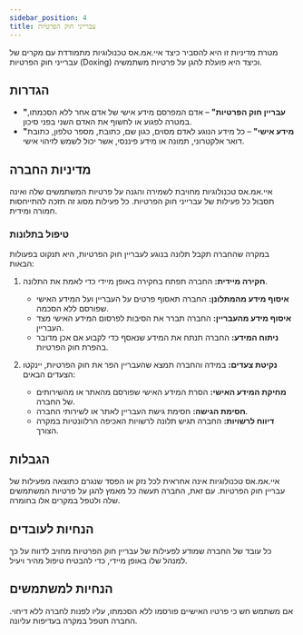 ```yaml
---
sidebar_position: 4
title: עברייני חוק הפרטיות
---
```


מטרת מדיניות זו היא להסביר כיצד איי.אמ.אס טכנולוגיות מתמודדת עם מקרים של עברייני חוק הפרטיות (Doxing) וכיצד היא פועלת להגן על פרטיות משתמשיה.

## הגדרות
- **"עבריין חוק הפרטיות"** – אדם המפרסם מידע אישי של אדם אחר ללא הסכמתו, במטרה לפגוע או לחשוף את האדם השני בפני סיכון.
- **"מידע אישי"** – כל מידע הנוגע לאדם מסוים, כגון שם, כתובת, מספר טלפון, כתובת דואר אלקטרוני, תמונה או מידע פיננסי, אשר יכול לשמש לזיהוי אישי.

## מדיניות החברה
איי.אמ.אס טכנולוגיות מחויבת לשמירה והגנה על פרטיות המשתמשים שלה ואינה תסבול כל פעילות של עברייני חוק הפרטיות. כל פעילות מסוג זה תזכה להתייחסות חמורה ומידית.

### טיפול בתלונות
במקרה שהחברה תקבל תלונה בנוגע לעבריין חוק הפרטיות, היא תנקוט בפעולות הבאות:

1. **חקירה מיידית:** החברה תפתח בחקירה באופן מיידי כדי לאמת את התלונה.
   - **איסוף מידע מהמתלונן:** החברה תאסוף פרטים על העבריין ועל המידע האישי שפורסם ללא הסכמה.
   - **איסוף מידע מהעבריין:** החברה תברר את הסיבות לפרסום המידע האישי מצד העבריין.
   - **ניתוח המידע:** החברה תנתח את המידע שנאסף כדי לקבוע אם אכן מדובר בהפרת חוק הפרטיות.

2. **נקיטת צעדים:** במידה והחברה תמצא שהעבריין הפר את חוק הפרטיות, יינקטו הצעדים הבאים:
   - **מחיקת המידע האישי:** הסרת המידע האישי שפורסם מהאתר או מהשירותים של החברה.
   - **חסימת הגישה:** חסימת גישת העבריין לאתר או לשירותי החברה.
   - **דיווח לרשויות:** החברה תגיש תלונה לרשויות האכיפה הרלוונטיות במקרה הצורך.

## הגבלות
איי.אמ.אס טכנולוגיות אינה אחראית לכל נזק או הפסד שנגרם כתוצאה מפעילות של עבריין חוק הפרטיות. עם זאת, החברה תעשה כל מאמץ להגן על פרטיות המשתמשים שלה ולטפל במקרים אלו בחומרה.

## הנחיות לעובדים
כל עובד של החברה שמודע לפעילות של עבריין חוק הפרטיות מחויב לדווח על כך למנהל שלו באופן מיידי, כדי להבטיח טיפול מהיר ויעיל.

## הנחיות למשתמשים
אם משתמש חש כי פרטיו האישיים פורסמו ללא הסכמתו, עליו לפנות לחברה ללא דיחוי. החברה תטפל במקרה בעדיפות עליונה.